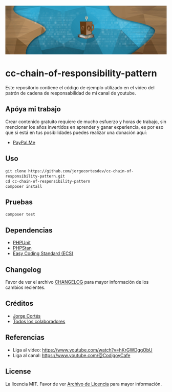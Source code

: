<p><a href="https://www.youtube.com/@CodigoyCafe" target="_blank"><img src="https://raw.githubusercontent.com/jorgecortesdev/jorgecortesdev/main/art/banner-codigo-y-cafe.jpg" alt="Código y Café"></a></p>

# cc-chain-of-responsibility-pattern

Este repositorio contiene el código de ejemplo utilizado en el video del patrón de cadena de responsabilidad de mi canal de youtube.

## Apóya mi trabajo

Crear contenido gratuito requiere de mucho esfuerzo y horas de trabajo, sin mencionar los años invertidos en aprender y ganar experiencia, es por eso que si está en tus posibilidades puedes realizar una donación aquí:

- [PayPal.Me](https://www.paypal.com/paypalme/jorgecortesdev)

## Uso

```shell
git clone https://github.com/jorgecortesdev/cc-chain-of-responsibility-pattern.git
cd cc-chain-of-responsibility-pattern 
composer install
```
## Pruebas

```shell
composer test
```

## Dependencias
- [PHPUnit](https://phpunit.de/)
- [PHPStan](https://phpstan.org/)
- [Easy Coding Standard (ECS)](https://github.com/easy-coding-standard/easy-coding-standard)

## Changelog

Favor de ver el archivo [CHANGELOG](CHANGELOG.md) para mayor información de los cambios recientes.

## Créditos

- [Jorge Cortés](https://github.com/jorgecortesdev)
- [Todos los colaboradores](../../contributors)

## Referencias

- Liga al video: https://www.youtube.com/watch?v=hKrGWDggObU
- Liga al canal: https://www.youtube.com/@CodigoyCafe

## License

La licencia MIT. Favor de ver [Archivo de Licencia](LICENSE) para mayor información.
